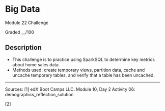 # Big Data
Module 22 Challenge

Graded __/100

## Description
- This challenge is to practice using SparkSQL to determine key metrics about home sales data.
- Methods used: create temporary views, partition data, cache and uncache temporary tables, and verify that a table has been uncached.

---

Sources:
[1] edX Boot Camps LLC. Module 10, Day 2 Activity 06: demographics_reflection_solution
	

[2]